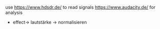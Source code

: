 use https://www.hdsdr.de/ to read signals
https://www.audacity.de/ for analysis

- effect-> lautstärke -> normalisieren
